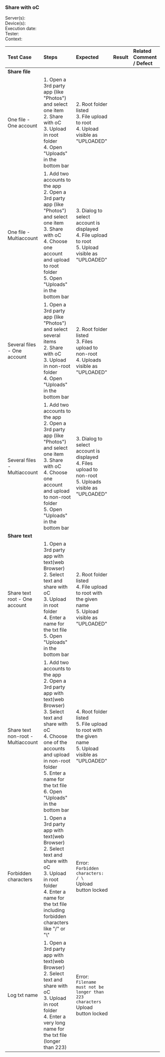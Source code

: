 ### Share with oC


Server(s): <br>
Device(s): <br>
Execution date: <br>
Tester:  <br>
Context: <br>


 
| Test Case | Steps | Expected | Result | Related Comment / Defect | 
| :-------- | :---- | :------- | :----: | :------------------------- | 
|**Share file**||||||
| One file - One account | 1. Open a 3rd party app (like "Photos") and select one item<br>2. Share with oC<br>3. Upload in root folder<br>4. Open "Uploads" in the bottom bar | 2. Root folder listed<br>3. File upload to root<br>4. Upload visible as "UPLOADED" |  |  |
| One file - Multiaccount | 1. Add two accounts to the app<br>2. Open a 3rd party app (like "Photos") and select one item<br>3. Share with oC<br>4. Choose one account and upload to root folder<br>5. Open "Uploads" in the bottom bar | 3. Dialog to select account is displayed<br>4. File upload to root<br>5. Upload visible as "UPLOADED" |  |  |
| Several files - One account | 1. Open a 3rd party app (like "Photos") and select several items<br>2. Share with oC<br>3. Upload in non-root folder<br>4. Open "Uploads" in the bottom bar | 2. Root folder listed<br>3. Files upload to non-root<br>4. Uploads visible as "UPLOADED" |  |  |
| Several files - Multiaccount | 1. Add two accounts to the app<br>2. Open a 3rd party app (like "Photos") and select one item<br>3. Share with oC<br>4. Choose one account and upload to non-root folder<br>5. Open "Uploads" in the bottom bar | 3. Dialog to select account is displayed<br>4. Files upload to non-root<br>5. Uploads visible as "UPLOADED" |  |  |
|**Share text**||||||
| Share text root - One account | 1. Open a 3rd party app with text(web Browser)<br>2. Select text and share with oC<br>3. Upload in root folder<br>4. Enter a name for the txt file<br>5. Open "Uploads" in the bottom bar | 2. Root folder listed<br>4. File upload to root with the given name<br>5. Upload visible as "UPLOADED" |  |  |
| Share text non-root - Multiaccount | 1. Add two accounts to the app<br>2. Open a 3rd party app with text(web Browser)<br>3. Select text and share with oC<br>4. Choose one of the accounts and upload in non-root folder<br>5. Enter a name for the txt file<br>6. Open "Uploads" in the bottom bar | 4. Root folder listed<br>5. File upload to root with the given name<br>5. Upload visible as "UPLOADED" |  |  |
| Forbidden characters | 1. Open a 3rd party app with text(web Browser)<br>2. Select text and share with oC<br>3. Upload in root folder<br>4. Enter a name for the txt file including forbidden characters like "/" or "\\" | Error: `Forbidden characters: / \`<br>Upload button locked |  |  |
| Log txt name | 1. Open a 3rd party app with text(web Browser)<br>2. Select text and share with oC<br>3. Upload in root folder<br>4. Enter a very long name for the txt file (longer than 223) | Error: `Filename must not be longer than`<br>`223 characters`<br>Upload button locked |  |  |
